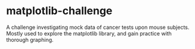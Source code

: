 # matplotlib-challenge

A challenge investigating mock data of cancer tests upon mouse subjects. Mostly used to explore the matplotlib library, and gain practice with thorough graphing.
